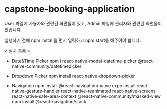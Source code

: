 # capstone-booking-application

User 파일에 사용자와 관련된 화면들이 있고, Admin 파일에 관리자와 관련된 화면들이 있습니다.

실행하기 전에 npm install을 먼저 입력하고 npm start를 해주어야 합니다.

< 설치 목록 >
- Date&Time Picker
npm i react-native-modal-datetime-picker @react-native-community/datetimepicker

- Dropdown Picker
npm install react-native-dropdown-picker

- Navigation
npm install @react-navigation/native
expo install react-native-gesture-handler react-native-reanimated react-native-screens react-native-safe-area-context @react-native-community/masked-view
npm install @react-navigation/stack
